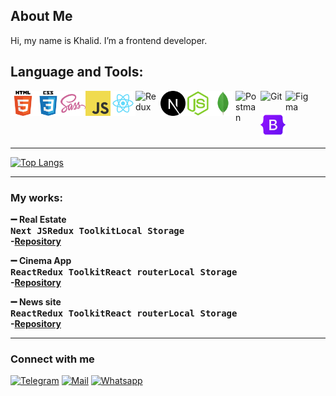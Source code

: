 ## About Me

Hi, my name is Khalid. I’m a frontend developer.

## Language and Tools:

<img align="left" alt="HTML" width="40px" src="https://raw.githubusercontent.com/github/explore/80688e429a7d4ef2fca1e82350fe8e3517d3494d/topics/html/html.png" />
<img align="left" alt="CSS" width="40px" src="https://raw.githubusercontent.com/github/explore/80688e429a7d4ef2fca1e82350fe8e3517d3494d/topics/css/css.png" />
<img align="left" alt="SASS" width="40px" src="https://raw.githubusercontent.com/github/explore/80688e429a7d4ef2fca1e82350fe8e3517d3494d/topics/sass/sass.png" />
<img align="left" alt="JavaScript" width="40px" src="https://raw.githubusercontent.com/github/explore/80688e429a7d4ef2fca1e82350fe8e3517d3494d/topics/javascript/javascript.png" />
<img align="left" alt="React" width="40px" src="https://raw.githubusercontent.com/github/explore/80688e429a7d4ef2fca1e82350fe8e3517d3494d/topics/react/react.png" />
<img align="left" alt="Redux" width="40px" src="https://img.icons8.com/color/344/redux.png" />
<img align="left" alt="Next.js" width="40px" src="https://raw.githubusercontent.com/devicons/devicon/1119b9f84c0290e0f0b38982099a2bd027a48bf1/icons/nextjs/nextjs-original.svg" />
<img align="left" alt="Node.js" width="40px" src="https://raw.githubusercontent.com/devicons/devicon/1119b9f84c0290e0f0b38982099a2bd027a48bf1/icons/nodejs/nodejs-original.svg" />
<img align="left" alt="MongoDB" width="40px" src="https://raw.githubusercontent.com/devicons/devicon/1119b9f84c0290e0f0b38982099a2bd027a48bf1/icons/mongodb/mongodb-original.svg" />
<img align="left" alt="Postman" width="40px" src="https://img.icons8.com/external-tal-revivo-color-tal-revivo/344/external-postman-is-the-only-complete-api-development-environment-logo-color-tal-revivo.png" />
<img align="left" alt="Git" width="40px" src="https://img.icons8.com/color/344/git.png" />
<img align="left" alt="Figma" width="40px" src="https://img.icons8.com/color/344/figma--v1.png" />
<img alt="Bootstrap" width="40px" src="https://raw.githubusercontent.com/devicons/devicon/1119b9f84c0290e0f0b38982099a2bd027a48bf1/icons/bootstrap/bootstrap-original.svg" />
<hr>

[![Top Langs](https://github-readme-stats.vercel.app/api/top-langs/?username=Khalds&layout=compact)](https://github.com/anuraghazra/github-readme-stats)

<hr>

### My works:

<b>➖ Real Estate</b>
<br><b><kbd>Next JS</kbd><kbd>Redux Toolkit</kbd><kbd>Local Storage</kbd></b>
<br><b>-[Repository](https://github.com/Khalds/react-real-estate)</b>

<b>➖ Cinema App</b>
<br><b><kbd>React</kbd><kbd>Redux Toolkit</kbd><kbd>React router</kbd><kbd>Local Storage</kbd></b>
<br><b>-[Repository](https://github.com/Khalds/react-cinema)</b>

<b>➖ News site</b>
<br><b><kbd>React</kbd><kbd>Redux Toolkit</kbd><kbd>React router</kbd><kbd>Local Storage</kbd></b>
<br><b>-[Repository](https://github.com/Khalds/react-news-site)</b>

<hr>

### Connect with me

[![Telegram](https://img.shields.io/badge/-telegram-26A5E4?style=for-the-badge&logo=telegram&logoColor=fff)](https://t.me/khallds)
[![Mail](https://img.shields.io/badge/-mail-005FF9?style=for-the-badge&logo=Mail.Ru&logoColor=orange)](href="abv.khallid@mail.ru/)
[![Whatsapp](https://img.shields.io/badge/-whatsapp-25D366?style=for-the-badge&logo=whatsapp&logoColor=fff)](https://wa.me/79667221352)
